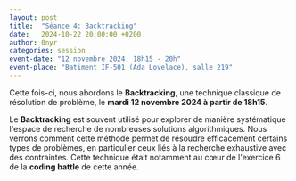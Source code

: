 ```yaml
---
layout: post
title:  "Séance 4: Backtracking"
date:   2024-10-22 20:00:00 +0200
author: 0nyr
categories: session
event-date: "12 novembre 2024, 18h15 - 20h"
event-place: "Batiment IF-501 (Ada Lovelace), salle 219"
---
```


Cette fois-ci, nous abordons le **Backtracking**, une technique classique de résolution de problème, le **mardi 12 novembre 2024 à partir de 18h15**.

Le **Backtracking** est souvent utilisé pour explorer de manière systématique l'espace de recherche de nombreuses solutions algorithmiques. Nous verrons comment cette méthode permet de résoudre efficacement certains types de problèmes, en particulier ceux liés à la recherche exhaustive avec des contraintes. Cette technique était notamment au cœur de l'exercice 6 de la **coding battle** de cette année.
